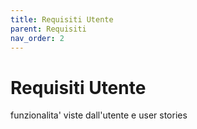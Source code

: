 ```yaml
---
title: Requisiti Utente
parent: Requisiti
nav_order: 2
---
```


# Requisiti Utente
funzionalita' viste dall'utente e user stories